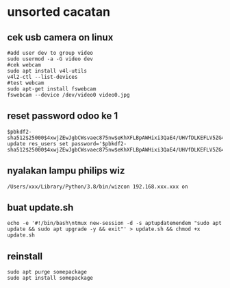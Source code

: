 # unsorted cacatan

## cek usb camera on linux
```
#add user dev to group video
sudo usermod -a -G video dev
#cek webcam
sudo apt install v4l-utils
v4l2-ctl --list-devices
#test webcam
sudo apt-get install fswebcam
fswebcam --device /dev/video0 video0.jpg
```

## reset password odoo ke 1
```
$pbkdf2-sha512$25000$4xwjZEwJgbCWsvaec875nw$eKhXFLBpAWHixi3QaE4/UHVfDLKEFLV5ZG4HFWP2FfctTAi6Jx4pahTQWgnVbqO3yXl9AQgdM8gHksNrbrh8Jg
update res_users set password='$pbkdf2-sha512$25000$4xwjZEwJgbCWsvaec875nw$eKhXFLBpAWHixi3QaE4/UHVfDLKEFLV5ZG4HFWP2FfctTAi6Jx4pahTQWgnVbqO3yXl9AQgdM8gHksNrbrh8Jg';
```

## nyalakan lampu philips wiz
```
/Users/xxx/Library/Python/3.8/bin/wizcon 192.168.xxx.xxx on
```

## buat update.sh
```
echo -e '#!/bin/bash\ntmux new-session -d -s aptupdatemendem "sudo apt update && sudo apt upgrade -y && exit"' > update.sh && chmod +x update.sh
```

## reinstall
```
sudo apt purge somepackage
sudo apt install somepackage
```
